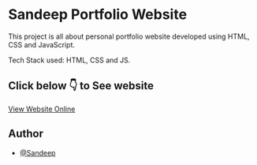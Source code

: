 
# Sandeep Portfolio Website

This project is all about personal portfolio website developed using HTML, CSS and JavaScript.

Tech Stack used: HTML, CSS and JS.

## Click below 👇 to See website

[View Website Online](https://sandeepsoma31.github.io/)

## Author

- [@Sandeep](https://github.com/Sandeepsoma31)


